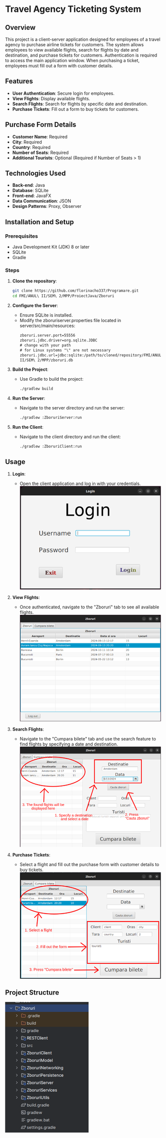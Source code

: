 # Travel Agency Ticketing System

## Overview
This project is a client-server application designed for employees of a travel agency to purchase airline tickets for customers. The system allows employees to view available flights, search for flights by date and destination, and purchase tickets for customers. Authentication is required to access the main application window. When purchasing a ticket, employees must fill out a form with customer details.

## Features
- **User Authentication**: Secure login for employees.
- **View Flights**: Display available flights.
- **Search Flights**: Search for flights by specific date and destination.
- **Purchase Tickets**: Fill out a form to buy tickets for customers.

## Purchase Form Details
- **Customer Name**: Required
- **City**: Required
- **Country**: Required
- **Number of Seats**: Required
- **Additional Tourists**: Optional (Required if Number of Seats > 1)

## Technologies Used
- **Back-end**: Java
- **Database**: SQLite
- **Front-end**: JavaFX
- **Data Communication**: JSON
- **Design Patterns**: Proxy, Observer

## Installation and Setup

### Prerequisites
- Java Development Kit (JDK) 8 or later
- SQLite
- Gradle

### Steps
1. **Clone the repository**:
    ```bash
    git clone https://github.com/florinacho337/Programare.git
    cd FMI/ANUL\ II/SEM\ 2/MPP/ProiectJava/Zboruri
    ```

2. **Configure the Server**:
   - Ensure SQLite is installed.
   - Modify the zboruriserver.properties file located in server/src/main/resources:
     ```properties
     zboruri.server.port=55556
     zboruri.jdbc.driver=org.sqlite.JDBC
     # change with your path
     # for Linux systems "\" are not necessary
     zboruri.jdbc.url=jdbc:sqlite:/path/to/cloned/repository/FMI/ANUL\ II/SEM\ 2/MPP/zboruri.db
     ```

3. **Build the Project**:
   - Use Gradle to build the project:
     ```bash
     ./gradlew build
     ```

4. **Run the Server**:
   - Navigate to the server directory and run the server:
     ```bash
     ./gradlew :ZboruriServer:run
     ```

5. **Run the Client**:
   - Navigate to the client directory and run the client:
     ```bash
     ./gradlew :ZboruriClient:run
     ```

## Usage
1. **Login**:
   - Open the client application and log in with your credentials.
![Login](./images/login.png)

2. **View Flights**:
   - Once authenticated, navigate to the "Zboruri" tab to see all available flights.
![View Flights](./images/viewFlights.png)

3. **Search Flights**:
   - Navigate to the "Cumpara bilete" tab and use the search feature to find flights by specifying a date and destination.
![Search Flights](./images/search.png)

4. **Purchase Tickets**:
   - Select a flight and fill out the purchase form with customer details to buy tickets.
![Buy Tickets](./images/buyTicket.png)

## Project Structure

![Project Structure](./images/projectStructure.png)
